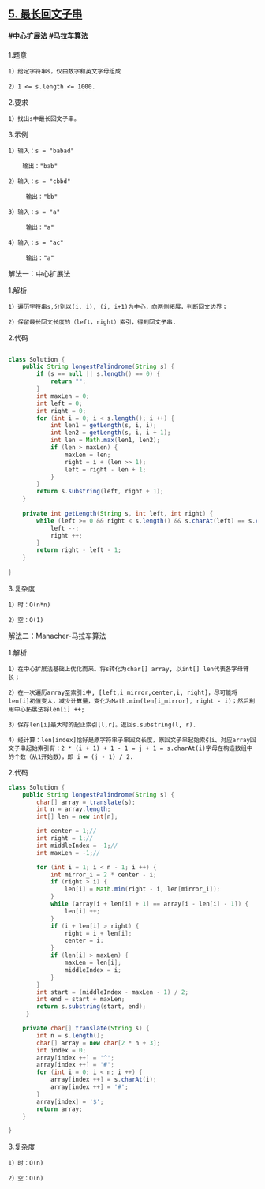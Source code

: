 ## [5. 最长回文子串](https://leetcode.cn/problems/longest-palindromic-substring/description/)
#### #中心扩展法 #马拉车算法
1.题意

    1）给定字符串s，仅由数字和英文字母组成

    2）1 <= s.length <= 1000.

2.要求

    1）找出s中最长回文子串。

3.示例

    1）输入：s = "babad"

        输出："bab"

    2）输入：s = "cbbd"

         输出："bb"

    3）输入：s = "a"

         输出："a"

    4）输入：s = "ac"

         输出："a"
解法一：中心扩展法

1.解析

    1）遍历字符串s,分别以(i, i), (i, i+1)为中心，向两侧拓展，判断回文边界；

    2）保留最长回文长度的（left，right）索引，得到回文子串.

2.代码
```java

class Solution {
    public String longestPalindrome(String s) {
        if (s == null || s.length() == 0) {
            return "";
        }
        int maxLen = 0;
        int left = 0;
        int right = 0;
        for (int i = 0; i < s.length(); i ++) {
            int len1 = getLength(s, i, i);
            int len2 = getLength(s, i, i + 1);
            int len = Math.max(len1, len2);
            if (len > maxLen) {
                maxLen = len;
                right = i + (len >> 1);
                left = right - len + 1; 
            }
        }
        return s.substring(left, right + 1);
    }
    
    private int getLength(String s, int left, int right) {
        while (left >= 0 && right < s.length() && s.charAt(left) == s.charAt(right)) {
            left --;
            right ++;
        } 
        return right - left - 1;
    }
    
}
```
3.复杂度

    1）时：O(n*n)

    2）空：O(1)

解法二：Manacher-马拉车算法

1.解析

    1）在中心扩展法基础上优化而来。将s转化为char[] array, 以int[] len代表各字母臂长；

    2）在一次遍历array至索引i中, [left,i_mirror,center,i, right]，尽可能将len[i]初值变大，减少计算量，变化为Math.min(len[i_mirror], right - i)；然后利用中心拓展法将len[i] ++;

    3）保存len[i]最大时的起止索引[l,r]。返回s.substring(l, r).

    4）经计算：len[index]恰好是原字符串子串回文长度，原回文子串起始索引i、对应array回文子串起始索引有：2 * (i + 1) + 1 - 1 = j + 1 = s.charAt(i)字母在构造数组中的个数（从1开始数），即 i = (j - 1) / 2.

2.代码
```java
class Solution {
    public String longestPalindrome(String s) {
        char[] array = translate(s);
        int n = array.length;
        int[] len = new int[n];

        int center = 1;//
        int right = 1;//
        int middleIndex = -1;//
        int maxLen = -1;//

        for (int i = 1; i < n - 1; i ++) {
            int mirror_i = 2 * center - i;
            if (right > i) {
                len[i] = Math.min(right - i, len[mirror_i]);
            }
            while (array[i + len[i] + 1] == array[i - len[i] - 1]) {
                len[i] ++;
            }
            if (i + len[i] > right) {
                right = i + len[i];
                center = i;
            }
            if (len[i] > maxLen) {
                maxLen = len[i];
                middleIndex = i;
            }
        }
        int start = (middleIndex - maxLen - 1) / 2;
        int end = start + maxLen;
        return s.substring(start, end);
     }

    private char[] translate(String s) {
        int n = s.length();
        char[] array = new char[2 * n + 3];
        int index = 0;
        array[index ++] = '^';
        array[index ++] = '#';
        for (int i = 0; i < n; i ++) {
            array[index ++] = s.charAt(i);
            array[index ++] = '#';
        } 
        array[index] = '$';
        return array;
    }

}
```
3.复杂度

    1）时：O(n)

    2）空：O(n)
